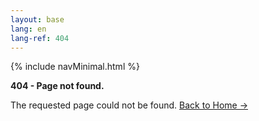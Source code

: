 ```yaml
---
layout: base
lang: en
lang-ref: 404
---
```


{% include navMinimal.html %}

<article markdown="1">

**404 - Page not found.**

The requested page could not be found. [Back to Home →](https://sporticon.ookami.tokyo/)
